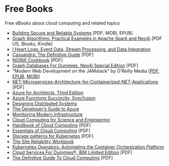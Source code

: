 # Free Books
Free eBooks about cloud computing and related topics

- [Building Secure and Reliable Systems](https://landing.google.com/sre/resources/foundationsandprinciples/srs-book/) [PDF, MOBI, EPUB]
- [Graph Algorithms: Practical Examples in Apache Spark and Neo4j](https://neo4j.com/graph-algorithms-book/) [PDF US, iBooks, Kindle]
- [I Heart Logs: Event Data, Stream Processing, and Data Integration](https://www.confluent.io/ebook/i-heart-logs-event-data-stream-processing-and-data-integration/)
- [Cassandra: The Definitive Guide](https://www.datastax.com/sites/default/files/content/ebook/2020-04/9781492079514%20%282%29.pdf) [PDF]
- [NGINX Cookbook](https://www.nginx.com/resources/library/complete-nginx-cookbook/) [PDF]
- [Graph Databases For Dummies, Neo4j Special Edition](https://go.neo4j.com/rs/710-RRC-335/images/Graph-Databases-For-Dummies.pdf) [PDF]
- "Modern Web Development on the JAMstack" by O’Reilly Media [[PDF](https://www.netlify.com/pdf/oreilly-modern-web-development-on-the-jamstack.pdf), [EPUB](https://www.netlify.com/epub/oreilly-modern-web-development-on-the-jamstack.epub), [MOBI](https://www.netlify.com/mobi/oreilly-modern-web-development-on-the-jamstack.mobi)]
- [NET-Microservices-Architecture-for-Containerized-NET-Applications](https://aka.ms/microservicesebook) [PDF]
- [Azure for Architects, Third Edition](https://azure.microsoft.com/en-us/resources/azure-for-architects/) 
- [Azure Functions Succinctly, Syncfusion](https://www.syncfusion.com/ebooks/azure-functions-succinctly) 
- [Designing Distributed Systems](https://azure.microsoft.com/en-us/resources/designing-distributed-systems/) 
- [The Developer’s Guide to Azure](https://azure.microsoft.com/en-us/campaigns/developer-guide/)
- [Monitoring Modern Infrastructure](https://www.datadoghq.com/ebook/monitoring-modern-infrastructure/)
- [Cloud Computing for Science and Engineering](https://cloud4scieng.org/chapters/)
- [Handbook of Cloud Computing](https://studytm.files.wordpress.com/2014/03/hand-book-of-cloud-computing.pdf) [PDF]
- [Essentials of Cloud Computing](http://index-of.co.uk/Cloud-Computing-Books/Essentials%20of%20cloud%20computing%20(2015).pdf) [PDF]
- [Storage patterns for Kubernetes](https://www.redhat.com/cms/managed-files/st-storage-patterns-kubernetes-dummies-ebook-f20626-201911-en.pdf) [PDF]
- [The Site Reliability Workbook](https://sre.google/workbook/table-of-contents/)
- [Kubernetes Operators: Automating the Container Orchestration Platform](https://www.redhat.com/cms/managed-files/cl-oreilly-kubernetes-operators-ebook-f21452-202001-en_2.pdf?extIdCarryOver=true&sc_cid=701f2000001Css5AAC)
- [Cloud Services For Dummies®, IBM Limited Edition](https://www.ibm.com/cloud-computing/files/cloud-for-dummies.pdf) [PDF]
- [The Definitive Guide To Cloud Computing](http://eddiejackson.net/web_documents/The_Definitive_Guide_to_Cloud_Computing.pdf) [PDF]

